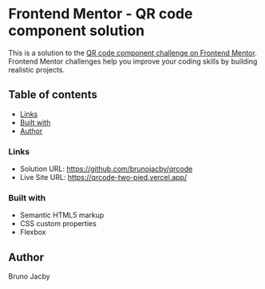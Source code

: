 # Frontend Mentor - QR code component solution

This is a solution to the [QR code component challenge on Frontend Mentor](https://www.frontendmentor.io/challenges/qr-code-component-iux_sIO_H). Frontend Mentor challenges help you improve your coding skills by building realistic projects. 

## Table of contents

- [Links](#links)
- [Built with](#built-with)
- [Author](#author)

### Links

- Solution URL: https://github.com/brunojacby/qrcode
- Live Site URL: https://qrcode-two-pied.vercel.app/

### Built with

- Semantic HTML5 markup
- CSS custom properties
- Flexbox


## Author

Bruno Jacby


